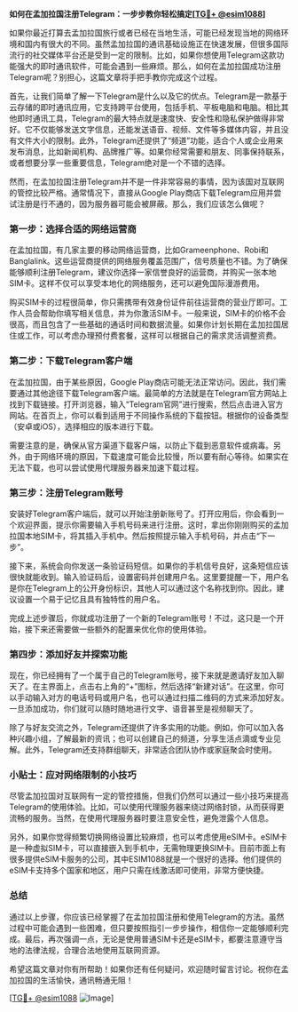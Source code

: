 **如何在孟加拉国注册Telegram：一步步教你轻松搞定[[TG💪+ @esim1088](https://t.me/s/esim1088)]**

如果你最近打算去孟加拉国旅行或者已经在当地生活，可能已经发现当地的网络环境和国内有很大的不同。虽然孟加拉国的通讯基础设施正在快速发展，但很多国际流行的社交媒体平台还是受到一定的限制。比如，如果你想使用Telegram这款功能强大的即时通讯软件，可能会遇到一些麻烦。那么，如何在孟加拉国成功注册Telegram呢？别担心，这篇文章将手把手教你完成这个过程。

首先，让我们简单了解一下Telegram是什么以及它的优点。Telegram是一款基于云存储的即时通讯应用，它支持跨平台使用，包括手机、平板电脑和电脑。相比其他即时通讯工具，Telegram的最大特点就是速度快、安全性和隐私保护做得非常好。它不仅能够发送文字信息，还能发送语音、视频、文件等多媒体内容，并且没有文件大小的限制。此外，Telegram还提供了“频道”功能，适合个人或企业用来发布消息，比如新闻机构、品牌推广等。如果你经常需要和朋友、同事保持联系，或者想要分享一些重要信息，Telegram绝对是一个不错的选择。

然而，在孟加拉国注册Telegram并不是一件非常容易的事情，因为该国对互联网的管控比较严格。通常情况下，直接从Google Play商店下载Telegram应用并尝试注册是行不通的，因为服务器可能会被屏蔽。那么，我们应该怎么做呢？

### 第一步：选择合适的网络运营商

在孟加拉国，有几家主要的移动网络运营商，比如Grameenphone、Robi和Banglalink。这些运营商提供的网络服务覆盖范围广，信号质量也不错。为了确保能够顺利注册Telegram，建议你选择一家信誉良好的运营商，并购买一张本地SIM卡。这样不仅可以享受本地化的网络服务，还可以避免国际漫游费用。

购买SIM卡的过程很简单，你只需携带有效身份证件前往运营商的营业厅即可。工作人员会帮助你填写相关信息，并为你激活SIM卡。一般来说，SIM卡的价格不会很高，而且包含了一些基础的通话时间和数据流量。如果你计划长期在孟加拉国居住或工作，可以考虑办理预付费套餐，这样可以根据自己的需求灵活调整资费。

### 第二步：下载Telegram客户端

在孟加拉国，由于某些原因，Google Play商店可能无法正常访问。因此，我们需要通过其他途径下载Telegram客户端。最简单的方法就是在Telegram官方网站上找到下载链接。打开浏览器，输入“Telegram官网”进行搜索，然后点击进入官方网站。在首页上，你可以看到适用于不同操作系统的下载按钮。根据你的设备类型（安卓或iOS），选择相应的版本进行下载。

需要注意的是，确保从官方渠道下载客户端，以防止下载到恶意软件或病毒。另外，由于网络环境的原因，下载速度可能会比较慢，所以要有耐心等待。如果实在无法下载，也可以尝试使用代理服务器来加速下载过程。

### 第三步：注册Telegram账号

安装好Telegram客户端后，就可以开始注册新账号了。打开应用后，你会看到一个欢迎界面，提示你需要输入手机号码来进行注册。这时，拿出你刚刚购买的孟加拉国本地SIM卡，将其插入手机中。然后按照提示输入手机号码，并点击“下一步”。

接下来，系统会向你发送一条验证码短信。如果你的手机信号良好，这条短信应该很快就能收到。输入验证码后，设置密码并创建用户名。这里要提醒一下，用户名是你在Telegram上的公开身份标识，其他人可以通过这个名称找到你。因此，建议设置一个易于记忆且具有独特性的用户名。

完成上述步骤后，你就成功注册了一个新的Telegram账号！不过，这只是一个开始，接下来还需要做一些额外的配置来优化你的使用体验。

### 第四步：添加好友并探索功能

现在，你已经拥有了一个属于自己的Telegram账号，接下来就是邀请好友加入聊天了。在主界面上，点击右上角的“+”图标，然后选择“新建对话”。在这里，你可以手动输入对方的电话号码或用户名，也可以通过扫描二维码的方式来添加好友。一旦添加成功，你们就可以随时随地进行文字、语音甚至是视频聊天了。

除了与好友交流之外，Telegram还提供了许多实用的功能。例如，你可以加入各种兴趣小组，了解最新的资讯；也可以创建自己的频道，分享生活点滴或专业见解。此外，Telegram还支持群组聊天，非常适合团队协作或家庭聚会时使用。

### 小贴士：应对网络限制的小技巧

尽管孟加拉国对互联网有一定的管控措施，但我们仍然可以通过一些小技巧来提高Telegram的使用体验。比如，可以使用代理服务器来绕过网络封锁，从而获得更流畅的服务。当然，在使用代理服务器时要注意安全性，避免泄露个人信息。

另外，如果你觉得频繁切换网络设置比较麻烦，也可以考虑使用eSIM卡。eSIM卡是一种虚拟SIM卡，可以直接嵌入到手机中，无需物理更换SIM卡。目前市面上有很多提供eSIM卡服务的公司，其中ESIM1088就是一个很好的选择。他们提供的eSIM卡支持多个国家和地区，用户只需在线激活即可使用，非常方便快捷。

### 总结

通过以上步骤，你应该已经掌握了在孟加拉国注册和使用Telegram的方法。虽然过程中可能会遇到一些困难，但只要按照指引一步步操作，相信你一定能够顺利完成。最后，再次强调一点，无论是使用普通SIM卡还是eSIM卡，都要注意遵守当地的法律法规，合理合法地使用互联网资源。

希望这篇文章对你有所帮助！如果你还有任何疑问，欢迎随时留言讨论。祝你在孟加拉国的生活愉快，通讯畅通无阻！

[[TG💪+ @esim1088](https://t.me/s/esim1088) ![Image](https://i.postimg.cc/4NQfJmqS/Snipaste-2025-05-13-00-14-12.png)]